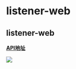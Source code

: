 # listener-web
## listener-web

**[API地址](https://github.com/xiaomingplus/listener-api)**

![](https://avatars3.githubusercontent.com/u/15712906?v=3&u=39d5e6f1f0d5aa0fb450a1537f38df220f23357c&s=140)

